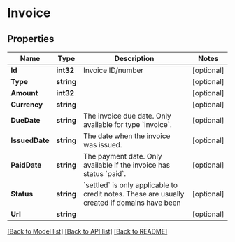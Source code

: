 # Invoice

## Properties

Name | Type | Description | Notes
------------ | ------------- | ------------- | -------------
**Id** | **int32** | Invoice ID/number | [optional] 
**Type** | **string** |  | [optional] 
**Amount** | **int32** |  | [optional] 
**Currency** | **string** |  | [optional] 
**DueDate** | **string** | The invoice due date. Only available for type &#x60;invoice&#x60;. | [optional] 
**IssuedDate** | **string** | The date when the invoice was issued. | [optional] 
**PaidDate** | **string** | The payment date. Only available if the invoice has status &#x60;paid&#x60;. | [optional] 
**Status** | **string** | &#x60;settled&#x60; is only applicable to credit notes. These are usually created if  domains have been  | [optional] 
**Url** | **string** |  | [optional] 

[[Back to Model list]](../README.md#documentation-for-models) [[Back to API list]](../README.md#documentation-for-api-endpoints) [[Back to README]](../README.md)


